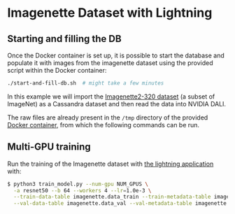 # Imagenette Dataset with Lightning
## Starting and filling the DB

Once the Docker container is set up, it is possible to start the
database and populate it with images from the imagenette dataset using
the provided script within the Docker container:

```bash
./start-and-fill-db.sh  # might take a few minutes
```

In this example we will import the [Imagenette2-320
dataset](https://github.com/fastai/imagenette) (a subset of ImageNet)
as a Cassandra dataset and then read the data into NVIDIA DALI.

The raw files are already present in the `/tmp` directory of the
provided [Docker container](../../README.md#running-the-docker-container),
from which the following commands can be run.

## Multi-GPU training

Run the training of the Imagenette dataset with [the lightning application](train_model.py) with:
```bash
$ python3 train_model.py --num-gpu NUM_GPUS \
  -a resnet50 --b 64 --workers 4 --lr=1.0e-3 \
  --train-data-table imagenette.data_train --train-metadata-table imagenette.metadata_train \
  --val-data-table imagenette.data_val --val-metadata-table imagenette.metadata_val
```
